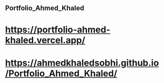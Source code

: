 ## Portfolio_Ahmed_Khaled

# https://portfolio-ahmed-khaled.vercel.app/

# https://ahmedkhaledsobhi.github.io/Portfolio_Ahmed_Khaled/
